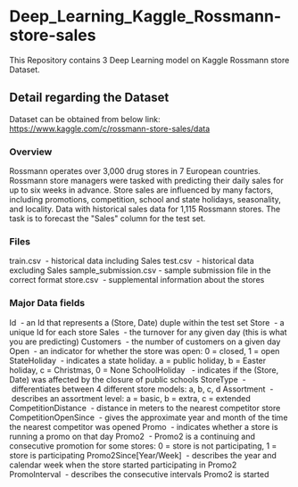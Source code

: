 # Deep_Learning_Kaggle_Rossmann-store-sales

This Repository contains 3 Deep Learning model on Kaggle Rossmann store Dataset.

## Detail regarding the Dataset

Dataset can be obtained from below link:
https://www.kaggle.com/c/rossmann-store-sales/data

### Overview
Rossmann operates over 3,000 drug stores in 7 European countries. Rossmann store managers were tasked with predicting their daily sales for up to six weeks in advance. Store sales are influenced by many factors, including promotions, competition, school and state holidays, seasonality, and locality.
Data with historical sales data for 1,115 Rossmann stores. The task is to forecast the "Sales" column for the test set. 

### Files
train.csv 			- historical data including Sales
test.csv 				- historical data excluding Sales
sample_submission.csv	- sample submission file in the correct format
store.csv 			- supplemental information about the stores

### Major Data fields
Id  				 - an Id that represents a (Store, Date) duple within the test set
Store 				 - a unique Id for each store
Sales				 - the turnover for any given day (this is what you are predicting)
Customers 			 - the number of customers on a given day
Open 				 - an indicator for whether the store was open: 0 = closed, 1 = open
StateHoliday 			 - indicates a state holiday.  a = public holiday, b = Easter holiday, c = Christmas, 0 = None
SchoolHoliday 			 - indicates if the (Store, Date) was affected by the closure of public schools
StoreType 			 - differentiates between 4 different store models: a, b, c, d
Assortment 			 - describes an assortment level: a = basic, b = extra, c = extended
CompetitionDistance 	 - distance in meters to the nearest competitor store
CompetitionOpenSince	 - gives the approximate year and month of the time the nearest competitor was opened
Promo 				 - indicates whether a store is running a promo on that day
Promo2 				 - Promo2 is a continuing and consecutive promotion for some stores: 0 = store is not participating, 1 = store is participating
Promo2Since[Year/Week] 	 - describes the year and calendar week when the store started participating in Promo2
PromoInterval 			 - describes the consecutive intervals Promo2 is started

